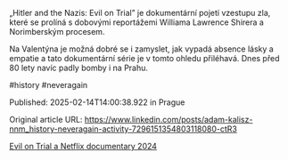 „Hitler and the Nazis: Evil on Trial” je dokumentární pojetí vzestupu zla, které se prolíná s dobovými reportážemi Williama Lawrence Shirera a Norimberským procesem.


Na Valentýna je možná dobré se i zamyslet, jak vypadá absence lásky a empatie a tato dokumentární série je v tomto ohledu přiléhavá. Dnes před 80 lety navíc padly bomby i na Prahu.

#history #neveragain


Published: 2025-02-14T14:00:38.922 in Prague

Original article URL: https://www.linkedin.com/posts/adam-kalisz-nnm_history-neveragain-activity-7296151354803118080-ctR3

[Evil on Trial a Netflix documentary 2024](./media/evil-on-trial.jpg)
